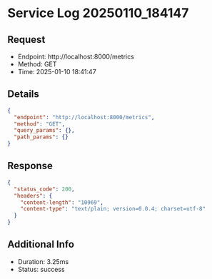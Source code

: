 # Service Log 20250110_184147

## Request
- Endpoint: http://localhost:8000/metrics
- Method: GET
- Time: 2025-01-10 18:41:47

## Details
```json
{
  "endpoint": "http://localhost:8000/metrics",
  "method": "GET",
  "query_params": {},
  "path_params": {}
}
```

## Response
```json
{
  "status_code": 200,
  "headers": {
    "content-length": "10969",
    "content-type": "text/plain; version=0.0.4; charset=utf-8"
  }
}
```

## Additional Info
- Duration: 3.25ms
- Status: success
